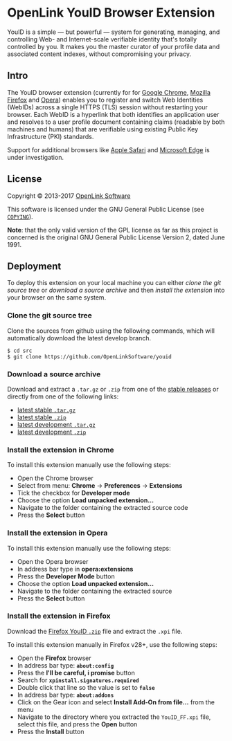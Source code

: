 # OpenLink YouID Browser Extension

YouID is a simple — but powerful — system for generating, managing, and 
controlling Web- and Internet-scale verifiable identity that's totally 
controlled by you. It makes you the master curator of your profile data 
and associated content indexes, without compromising your privacy.

## Intro

The YouID browser extension (currently for for 
[Google Chrome](http://www.google.com/chrome/browser/),
[Mozilla Firefox](http://www.mozilla.org/firefox/) and 
[Opera](http://www.opera.com/)) 
enables you to register and switch Web Identities (WebIDs) across 
a single HTTPS (TLS) session without restarting your browser. Each 
WebID is a hyperlink that both identifies an application user and 
resolves to a user profile document containing claims (readable by 
both machines and humans) that are verifiable using existing Public 
Key Infrastructure (PKI) standards.

Support for additional browsers like
[Apple Safari](http://www.apple.com/safari/) and
[Microsoft Edge](https://www.microsoft.com/microsoft-edge)
is under investigation.

## License
Copyright © 2013-2017 [OpenLink Software](mailto:opensource@openlinksw.com)

This software is licensed under the GNU General Public License (see
[`COPYING`](https://github.com/OpenLinkSoftware/youid/blob/master/COPYING)).

**Note**: that the only valid version of the GPL license as far as this project is concerned is the
original GNU General Public License Version 2, dated June 1991.

## Deployment
To deploy this extension on your local machine you can either *clone the git source tree* or
*download a source archive* and then *install the extension* into your browser on
the same system.

### Clone the git source tree
Clone the sources from github using the following commands, which will automatically download the latest develop branch.
```shell
$ cd src
$ git clone https://github.com/OpenLinkSoftware/youid
```


### Download a source archive
Download and extract a `.tar.gz` or `.zip` from one of the
[stable releases](https://github.com/OpenLinkSoftware/youid/releases/latest)
or directly from one of the following links:

- [latest stable `.tar.gz`](https://github.com/OpenLinkSoftware/youid/archive/master.tar.gz)
- [latest stable `.zip`](https://github.com/OpenLinkSoftware/youid/archive/master.zip)
- [latest development `.tar.gz`](https://github.com/OpenLinkSoftware/youid/archive/develop.tar.gz)
- [latest development `.zip`](https://github.com/OpenLinkSoftware/youid/archive/develop.zip)

### Install the extension in Chrome
To install this extension manually use the following steps:

- Open the Chrome browser
- Select from menu: **Chrome** → **Preferences** → **Extensions**
- Tick the checkbox for **Developer mode** 
- Choose the option **Load unpacked extension...**
- Navigate to the folder containing the extracted source code
- Press the **Select** button

### Install the extension in Opera
To install this extension manually use the following steps:

- Open the Opera browser
- In address bar type in **opera:extensions**
- Press the **Developer Mode** button
- Choose the option **Load unpacked extension...**
- Navigate to the folder containing the extracted source
- Press the **Select** button

### Install the extension in Firefox
Download the [Firefox YouID `.zip`](https://github.com/OpenLinkSoftware/youid/releases/download/)
file and extract the `.xpi` file.

To install this extension manually in Firefox v28+, use the following steps:
- Open the **Firefox** browser
- In address bar type: **`about:config`**
- Press the **I'll be careful, i promise** button
- Search for **`xpinstall.signatures.required`**
- Double click that line so the value is set to **`false`**
- In address bar type: **`about:addons`**
- Click on the Gear icon and select **Install Add-On from file...** from the menu
- Navigate to the directory where you extracted the `YouID_FF.xpi` file, 
  select this file, and press the **Open** button
- Press the **Install** button
